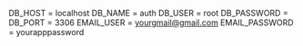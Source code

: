 DB_HOST = localhost
DB_NAME = auth
DB_USER = root
DB_PASSWORD = 
DB_PORT = 3306
EMAIL_USER = yourgmail@gmail.com
EMAIL_PASSWORD = yourapppassword
